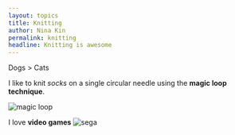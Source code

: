 ```yaml
---
layout: topics
title: Knitting
author: Nina Kin
permalink: knitting
headline: Knitting is awesome
---
```


Dogs > Cats

I like to knit *socks* on a single circular needle using the **magic loop technique**.

![magic loop](https://www.10rowsaday.com/sites/default/files/images/magic-loop1.jpg)

I love **video games** ![sega](https://cdn.sega.com/carousel_images/genesis_carousel_slide.jpg)
